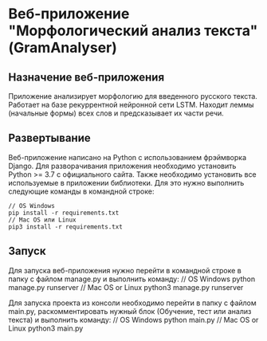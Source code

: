 # Веб-приложение "Морфологический анализ текста" (GramAnalyser)

## Назначение веб-приложения
Приложение анализирует морфологию для введенного русского текста. Работает на базе рекуррентной нейронной сети LSTM.
Находит леммы (начальные формы) всех слов и предсказывает их части речи.

## Развертывание
Веб-приложение написано на Python с использованием фрэймворка Django.
Для разворачивания приложения необходимо установить Python >= 3.7 с официального сайта.
Также необходимо установить все используемые в приложении библиотеки. Для это нужно выполнить следующие команды в командной строке:

    // OS Windows
    pip install -r requirements.txt
    // Mac OS или Linux
    pip3 install -r requirements.txt

## Запуск
Для запуска веб-приложения нужно перейти в командной строке в папку с файлом manage.py и выполнить команду:
    // OS Windows
    python manage.py runserver
    // Mac OS or Linux
    python3 manage.py runserver

Для запуска проекта из консоли необходимо перейти в папку с файлом main.py, раскомментировать нужный блок (Обучение, тест или анализ текста)
и выполнить команду:
    // OS Windows
    python main.py
    // Mac OS or Linux
    python3 main.py